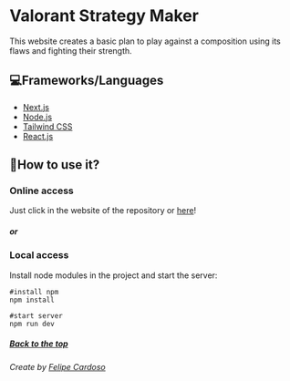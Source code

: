 # Valorant Strategy Maker

This website creates a basic plan to play against a composition using its flaws and fighting their strength.

## 💻Frameworks/Languages

- [Next.js](https://nextjs.org)
- [Node.js](https://nodejs.org)
- [Tailwind CSS](https://tailwindcss.com)
- [React.js](https://reactjs.org)

## 🚀How to use it?

### Online access

Just click in the website of the repository or [here](https://valorant-strategy-maker.vercel.app/)!

##### or

### Local access

Install node modules in the project and start the server:

```
#install npm
npm install

#start server
npm run dev
```

##### [Back to the top](#)

###### Create by [Felipe Cardoso](https://lymei.art)
